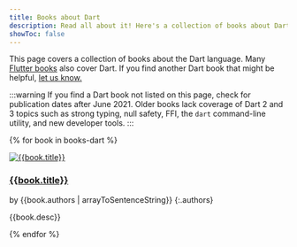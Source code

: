 ```yaml
---
title: Books about Dart
description: Read all about it! Here's a collection of books about Dart.
showToc: false
---
```


This page covers a collection of books about the Dart language.
Many [Flutter books]({{site.flutter-docs}}/resources/books)
also cover Dart.
If you find another Dart book that might be helpful,
[let us know.]({{site.repo.this}}/issues)

:::warning
If you find a Dart book not listed on this page,
check for publication dates after June 2021.
Older books lack coverage of Dart 2 and 3 topics such as
strong typing, null safety, FFI, the `dart` command-line utility,
and new developer tools.
:::


{% for book in books-dart %}

<div class="book-img-with-details">
<a href="{{book.link}}" title="{{book.title}}">
  <img src="/assets/img/cover/{{book.cover}}" alt="{{book.title}}" />
</a>
<div class="details">

<h3 class="title" id="{{book.title | slugify}}">
<a href="{{book.link}}">{{book.title}}</a>
</h3>

by {{book.authors | arrayToSentenceString}}
{:.authors}

{{book.desc}}

</div>
</div>
{% endfor %}
